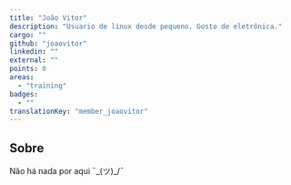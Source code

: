 ```yaml
---
title: "João Vitor"
description: "Usuario de linux desde pequeno. Gosto de eletrônica."
cargo: ""
github: "joaovitor"
linkedin: ""
external: ""
points: 0
areas:
  - "training"
badges:
  - ""
translationKey: "member_joaovitor"
---
```

## Sobre
Não há nada por aqui ¯\_(ツ)_/¯
